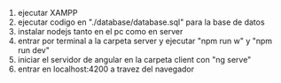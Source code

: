 1. ejecutar XAMPP
2. ejecutar codigo en "./database/database.sql" para la base de datos
3. instalar nodejs tanto en el pc como en server
4. entrar por terminal a la carpeta server y ejecutar "npm run w" y "npm run dev"
5. iniciar el servidor de angular en la carpeta client con "ng serve"
6. entrar en localhost:4200 a travez del navegador

